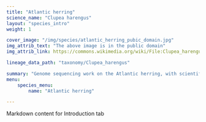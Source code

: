 ```yaml
---
title: "Atlantic herring"
science_name: "Clupea harengus"
layout: "species_intro"
weight: 1

cover_image: "/img/species/atlantic_herring_pubic_domain.jpg" 
img_attrib_text: "The above image is in the public domain"
img_attrib_link: https://commons.wikimedia.org/wiki/File:Clupea_harengus.png

lineage_data_path: "taxonomy/Clupea_harengus"

summary: "Genome sequencing work on the Atlantic herring, with scientific name Clupea harengus."
menu:
    species_menu: 
        name: "Atlantic herring"

---
```


Markdown content for Introduction tab

